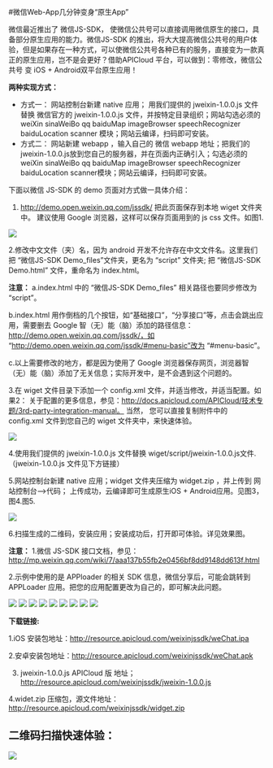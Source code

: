#微信Web-App几分钟变身“原生App”

微信最近推出了 微信JS-SDK， 使微信公共号可以直接调用微信原生的接口，具备部分原生应用的能力。微信JS-SDK 的推出，将大大提高微信公共号的用户体验，但是如果存在一种方式，可以使微信公共号各种已有的服务，直接变为一款真正的原生应用，岂不是会更好？借助APICloud 平台，可以做到：零修改，微信公共号 变 iOS  + Android双平台原生应用！

**两种实现方式：**
* 方式一： 网站控制台新建 native 应用； 用我们提供的  jweixin-1.0.0.js 文件替换 微信官方的  jweixin-1.0.0.js 文件，并按特定目录组织；网站勾选必须的 weiXin  sinaWeiBo qq baiduMap imageBrowser speechRecognizer baiduLocation scanner 模块；网站云编译，扫码即可安装。 
* 方式二： 网站新建 webapp ，输入自己的 微信 webapp 地址；把我们的 jweixin-1.0.0.js放到您自己的服务器，并在页面内正确引入；勾选必须的 weiXin  sinaWeiBo qq baiduMap imageBrowser speechRecognizer baiduLocation scanner模块；网站云编译，扫码即可安装。

下面以微信 JS-SDK 的 demo 页面对方式做一具体介绍：

1. http://demo.open.weixin.qq.com/jssdk/ 把此页面保存到本地 wiget 文件夹中。
建议使用 Google 浏览器，这样可以保存页面用到的 js css 文件。如图1.

<img src="http://community.apicloud.com/bbs/data/attachment/forum/201501/13/200332oky0a0ap9x9axr87.png" />

2.修改中文文件（夹）名，因为 android 开发不允许存在中文文件名。这里我们把 “微信JS-SDK Demo_files”文件夹，更名为 “script” 文件夹; 把 “微信JS-SDK Demo.html” 文件，重命名为 index.html。

**注意：**
a.index.html 中的 “微信JS-SDK Demo_files” 相关路径也要同步修改为 “script”。

b.index.html 用作倒档的几个按钮，如“基础接口”，“分享接口”等，点击会跳出应用，需要删去 Google 智（无）能（脑）添加的路径信息：http://demo.open.weixin.qq.com/jssdk/，如
“http://demo.open.weixin.qq.com/jssdk/#menu-basic”改为 “#menu-basic”。

c.以上需要修改的地方，都是因为使用了 Google 浏览器保存网页，浏览器智（无）能（脑）添加了无关信息；实际开发中，是不会遇到这个问题的。

3.在 wiget 文件目录下添加一个 config.xml 文件，并适当修改，并适当配置。如果2：
关于配置的更多信息，参见：http://docs.apicloud.com/APICloud/技术专题/3rd-party-integration-manual。
当然， 您可以直接复制附件中的 config.xml 文件到您自己的 wiget 文件夹中，来快速体验。

<img src="http://community.apicloud.com/bbs/data/attachment/forum/201501/13/200332gym5vo5q35vi5vbo.png" />

4.使用我们提供的 jweixin-1.0.0.js 文件替换 wiget/script/jweixin-1.0.0.js文件.（jweixin-1.0.0.js 文件见下方链接）
      
5.网站控制台新建 native 应用；widget 文件夹压缩为 widget.zip ，并上传到 网站控制台-->代码；
上传成功，云编译即可生成原生iOS + Android应用。见图3，图4.图5.

<img src="http://community.apicloud.com/bbs/data/attachment/forum/201501/13/200333zsak6c121cg0xagz.png" />

6.扫描生成的二维码，安装应用；安装成功后，打开即可体验。详见效果图。
      
**注意：**
1.微信 JS-SDK 接口文档，参见： http://mp.weixin.qq.com/wiki/7/aaa137b55fb2e0456bf8dd9148dd613f.html

2.示例中使用的是 APPloader 的相关 SDK 信息，微信分享后，可能会跳转到 APPLoader 应用。把您的应用配置更改为自己的，即可解决此问题。

<img src="http://community.apicloud.com/bbs/data/attachment/forum/201501/13/200333vqq5rr7vlrpzrr3q.png" />

<img src="http://community.apicloud.com/bbs/data/attachment/forum/201501/13/200333g4u12uwz6ebx16bu.png">

<img src="http://community.apicloud.com/bbs/data/attachment/forum/201501/13/200333mm8pzar1iccacmm1.png">

<img src="http://community.apicloud.com/bbs/data/attachment/forum/201501/13/200334uzzszcztkmvn9xi9.png">

<img src="http://community.apicloud.com/bbs/data/attachment/forum/201501/13/200335l9qqnwunqy3caqu8.png">

<img src="http://community.apicloud.com/bbs/data/attachment/forum/201501/13/200336tnqcuhlndl7ymhn8.png">

<img src="http://community.apicloud.com/bbs/data/attachment/forum/201501/13/200336fxn899w8i9e8z4en.png">

<img src="http://community.apicloud.com/bbs/data/attachment/forum/201501/13/200336ehoxznin9meix66i.png">

<img src="http://community.apicloud.com/bbs/data/attachment/forum/201501/13/200337xo9takebukeomeek.png">

**下载链接:**
      
1.iOS 安装包地址：http://resource.apicloud.com/weixinjssdk/weChat.ipa
      
2.安卓安装包地址：http://resource.apicloud.com/weixinjssdk/weChat.apk
      
3. jweixin-1.0.0.js APICloud 版 地址；http://resource.apicloud.com/weixinjssdk/jweixin-1.0.0.js
      
4.widet.zip 压缩包，源文件地址：http://resource.apicloud.com/weixinjssdk/widget.zip
      
二维码扫描快速体验：
-----------------------
<img src="http://community.apicloud.com/bbs/data/attachment/forum/201501/13/200333xe5qx6vo3wx6w6vm.png">
